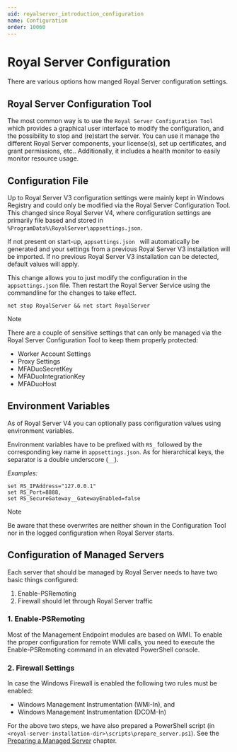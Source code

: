 ```yaml
---
uid: royalserver_introduction_configuration
name: Configuration
order: 10060
---
```


# Royal Server Configuration

There are various options how manged Royal Server configuration settings.

## Royal Server Configuration Tool

The most common way is to use the `Royal Server Configuration Tool` which provides a graphical user interface to modify the configuration, and the possibility to stop and (re)start the server. You can use it manage the different Royal Server components, your license(s), set up certificates, and grant permissions, etc.. Additionally, it includes a health monitor to easily monitor resource usage.

## Configuration File

Up to Royal Server V3 configuration settings were mainly kept in Windows Registry and could only be modified via the Royal Server Configuration Tool.
This changed since Royal Server V4, where configuration settings are primarily file based and stored in `%ProgramData%\RoyalServer\appsettings.json`.

If not present on start-up, `appsettings.json ` will automatically be generated and your settings from a previous Royal Server V3 installation will be imported.
If no previous Royal Server V3 installation can be detected, default values will apply.

This change allows you to just modify the configuration in the `appsettings.json` file.
Then restart the Royal Server Service using the commandline for the changes to take effect.

```
net stop RoyalServer && net start RoyalServer
```

> [!NOTE]
> There are a couple of sensitive settings that can only be managed via the Royal Server Configuration Tool to keep them properly protected:
>
> - Worker Account Settings
> - Proxy Settings
> - MFADuoSecretKey
> - MFADuoIntegrationKey
> - MFADuoHost

## Environment Variables

As of Royal Server V4 you can optionally pass configuration values using environment variables.

Environment variables have to be prefixed with `RS_` followed by the corresponding key name in `appsettings.json`.
As for hierarchical keys, the separator is a double underscore (`__`).

_Examples:_

```
set RS_IPAddress="127.0.0.1"
set RS_Port=8888,
set RS_SecureGateway__GatewayEnabled=false
```

> [!NOTE]
> Be aware that these overwrites are neither shown in the Configuration Tool nor in the logged configuration when Royal Server starts.

## Configuration of Managed Servers

Each server that should be managed by Royal Server needs to have two basic things configured:

1.  Enable-PSRemoting
2.  Firewall should let through Royal Server traffic

### 1. Enable-PSRemoting

Most of the Management Endpoint modules are based on WMI. To enable the proper configuration for remote WMI calls, you need to execute the Enable-PSRemoting command in an elevated PowerShell console.

### 2. Firewall Settings

In case the Windows Firewall is enabled the following two rules must be enabled:

- Windows Management Instrumentation (WMI-In), and
- Windows Management Instrumentation (DCOM-In)

For the above two steps, we have also prepared a PowerShell script (in `<royal-server-installation-dir>\scripts\prepare_server.ps1`). See the [Preparing a Managed Server](xref:royalserver_advanced_management-scripts_pepare) chapter.
